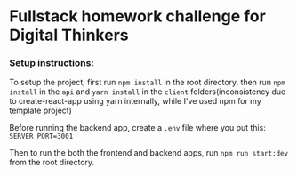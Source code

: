 # Fullstack homework challenge for Digital Thinkers

### Setup instructions:

To setup the project, first run `npm install` in the root directory, then run `npm install` in the `api` and `yarn install` in the `client` folders(inconsistency due to create-react-app using yarn internally, while I've used npm for my template project)

Before running the backend app, create a `.env` file where you put this: `SERVER_PORT=3001`

Then to run the both the frontend and backend apps, run `npm run start:dev` from the root directory.

